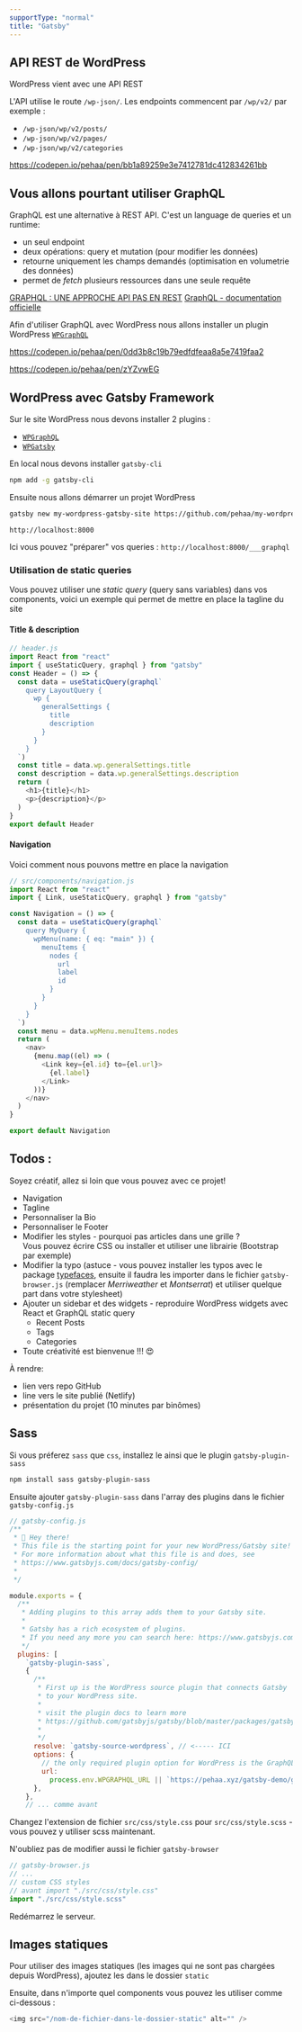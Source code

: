 ```yaml
---
supportType: "normal"
title: "Gatsby"
---
```


## API REST de WordPress

WordPress vient avec une API REST

L'API utilise le route `/wp-json/`. Les endpoints commencent par `/wp/v2/` par exemple :

- `/wp-json/wp/v2/posts/`
- `/wp-json/wp/v2/pages/`
- `/wp-json/wp/v2/categories`

https://codepen.io/pehaa/pen/bb1a89259e3e7412781dc412834261bb

## Vous allons pourtant utiliser GraphQL

GraphQL est une alternative à REST API. C'est un language de queries et un runtime:

- un seul endpoint
- deux opérations: query et mutation (pour modifier les données)
- retourne uniquement les champs demandés (optimisation en volumetrie des données)
- permet de _fetch_ plusieurs ressources dans une seule requête

[GRAPHQL : UNE APPROCHE API PAS EN REST](https://www.technologies-ebusiness.com/enjeux-et-tendances/graphql-approche-api-rest)
[GraphQL - documentation officielle](https://graphql.org/learn/)

Afin d'utiliser GraphQL avec WordPress nous allons installer un plugin WordPress [`WPGraphQL`](https://www.wpgraphql.com/)

https://codepen.io/pehaa/pen/0dd3b8c19b79edfdfeaa8a5e7419faa2

https://codepen.io/pehaa/pen/zYZvwEG

## WordPress avec Gatsby Framework

Sur le site WordPress nous devons installer 2 plugins :

- [`WPGraphQL`](https://www.wpgraphql.com/)
- [`WPGatsby`](https://wordpress.org/plugins/wp-gatsby/)

En local nous devons installer `gatsby-cli`

```bash
npm add -g gatsby-cli
```

Ensuite nous allons démarrer un projet WordPress

```bash
gatsby new my-wordpress-gatsby-site https://github.com/pehaa/my-wordpress-gatsby-site-simplon
```

`http://localhost:8000`

Ici vous pouvez "préparer" vos queries :
`http://localhost:8000/___graphql`

### Utilisation de static queries

Vous pouvez utiliser une _static query_ (query sans variables) dans vos components, voici un exemple qui permet de mettre en place la tagline du site

#### Title & description

```js
// header.js
import React from "react"
import { useStaticQuery, graphql } from "gatsby"
const Header = () => {
  const data = useStaticQuery(graphql`
    query LayoutQuery {
      wp {
        generalSettings {
          title
          description
        }
      }
    }
  `)
  const title = data.wp.generalSettings.title
  const description = data.wp.generalSettings.description
  return (
    <h1>{title}</h1>
    <p>{description}</p>
  )
}
export default Header
```

#### Navigation

Voici comment nous pouvons mettre en place la navigation

```js
// src/components/navigation.js
import React from "react"
import { Link, useStaticQuery, graphql } from "gatsby"

const Navigation = () => {
  const data = useStaticQuery(graphql`
    query MyQuery {
      wpMenu(name: { eq: "main" }) {
        menuItems {
          nodes {
            url
            label
            id
          }
        }
      }
    }
  `)
  const menu = data.wpMenu.menuItems.nodes
  return (
    <nav>
      {menu.map((el) => (
        <Link key={el.id} to={el.url}>
          {el.label}
        </Link>
      ))}
    </nav>
  )
}

export default Navigation
```

## Todos :

Soyez créatif, allez si loin que vous pouvez avec ce projet!

- Navigation
- Tagline
- Personnaliser la Bio
- Personnaliser le Footer
- Modifier les styles - pourquoi pas articles dans une grille ?  
   Vous pouvez écrire CSS ou installer et utiliser une librairie (Bootstrap par exemple)
- Modifier la typo (astuce - vous pouvez installer les typos avec le package [typefaces](https://www.npmjs.com/package/typefaces), ensuite il faudra les importer dans le fichier `gatsby-browser.js` (remplacer _Merriweather_ et _Montserrat_) et utiliser quelque part dans votre stylesheet)
- Ajouter un sidebar et des widgets - reproduire WordPress widgets avec React et GraphQL static query
  - Recent Posts
  - Tags
  - Categories
- Toute créativité est bienvenue !!! 😍

À rendre:

- lien vers repo GitHub
- line vers le site publié (Netlify)
- présentation du projet (10 minutes par binômes)

## Sass

Si vous préferez `sass` que `css`, installez le ainsi que le plugin `gatsby-plugin-sass`

```bash
npm install sass gatsby-plugin-sass
```

Ensuite ajouter `gatsby-plugin-sass` dans l'array des plugins dans le fichier `gatsby-config.js`

```js
// gatsby-config.js
/**
 * 👋 Hey there!
 * This file is the starting point for your new WordPress/Gatsby site! 🚀
 * For more information about what this file is and does, see
 * https://www.gatsbyjs.com/docs/gatsby-config/
 *
 */

module.exports = {
  /**
   * Adding plugins to this array adds them to your Gatsby site.
   *
   * Gatsby has a rich ecosystem of plugins.
   * If you need any more you can search here: https://www.gatsbyjs.com/plugins/
   */
  plugins: [
    `gatsby-plugin-sass`,
    {
      /**
       * First up is the WordPress source plugin that connects Gatsby
       * to your WordPress site.
       *
       * visit the plugin docs to learn more
       * https://github.com/gatsbyjs/gatsby/blob/master/packages/gatsby-source-wordpress/README.md
       *
       */
      resolve: `gatsby-source-wordpress`, // <----- ICI
      options: {
        // the only required plugin option for WordPress is the GraphQL url.
        url:
          process.env.WPGRAPHQL_URL || `https://pehaa.xyz/gatsby-demo/graphql`,
      },
    },
    // ... comme avant
```

Changez l'extension de fichier `src/css/style.css` pour `src/css/style.scss` - vous pouvez y utiliser scss maintenant.

N'oubliez pas de modifier aussi le fichier `gatsby-browser`

```js
// gatsby-browser.js
// ...
// custom CSS styles
// avant import "./src/css/style.css"
import "./src/css/style.scss"
```

Redémarrez le serveur.

## Images statiques

Pour utiliser des images statiques (les images qui ne sont pas chargées depuis WordPress), ajoutez les dans le dossier `static`

Ensuite, dans n'importe quel components vous pouvez les utiliser comme ci-dessous :

```js
<img src="/nom-de-fichier-dans-le-dossier-static" alt="" />
```
